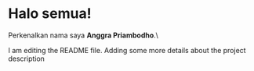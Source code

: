 # Halo semua! 

Perkenalkan nama saya **Anggra Priambodho**.\

I am editing the README file. Adding some more details about the project description
